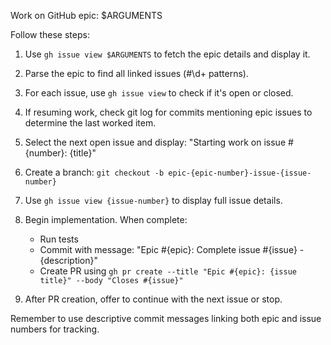 Work on GitHub epic: $ARGUMENTS

Follow these steps:

1. Use `gh issue view $ARGUMENTS` to fetch the epic details and display it.

2. Parse the epic to find all linked issues (#\d+ patterns).

3. For each issue, use `gh issue view` to check if it's open or closed.

4. If resuming work, check git log for commits mentioning epic issues to determine the last worked item.

5. Select the next open issue and display: "Starting work on issue #{number}: {title}"

6. Create a branch: `git checkout -b epic-{epic-number}-issue-{issue-number}`

7. Use `gh issue view {issue-number}` to display full issue details.

8. Begin implementation. When complete:
   - Run tests
   - Commit with message: "Epic #{epic}: Complete issue #{issue} - {description}"
   - Create PR using `gh pr create --title "Epic #{epic}: {issue title}" --body "Closes #{issue}"`

9. After PR creation, offer to continue with the next issue or stop.

Remember to use descriptive commit messages linking both epic and issue numbers for tracking.